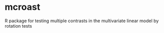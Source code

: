 mcroast
=======

R package for testing multiple contrasts in the multivariate linear model by rotation tests
